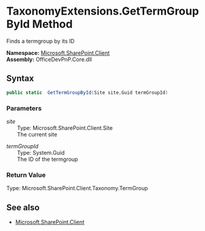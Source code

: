 # TaxonomyExtensions.GetTermGroupById Method  
Finds a termgroup by its ID  

**Namespace:** [Microsoft.SharePoint.Client](Microsoft.SharePoint.Client.md)  
**Assembly:** OfficeDevPnP.Core.dll  
## Syntax
```C#
public static  GetTermGroupById(Site site,Guid termGroupId)
```
### Parameters
*site*  
&emsp;&emsp;Type: Microsoft.SharePoint.Client.Site  
&emsp;&emsp;The current site  
  
*termGroupId*  
&emsp;&emsp;Type: System.Guid  
&emsp;&emsp;The ID of the termgroup  
  
### Return Value
Type: Microsoft.SharePoint.Client.Taxonomy.TermGroup  


## See also
- [Microsoft.SharePoint.Client](Microsoft.SharePoint.Client.md)
